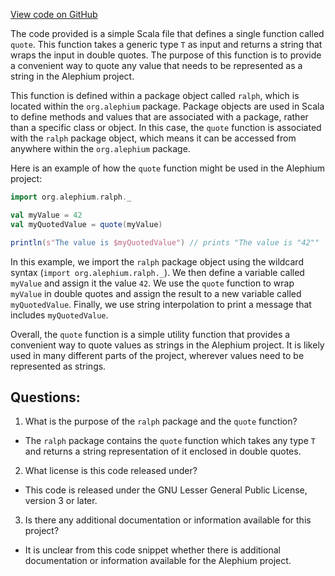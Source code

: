 [View code on GitHub](https://github.com/alephium/alephium/ralph/src/main/scala/org/alephium/ralph/package.scala)

The code provided is a simple Scala file that defines a single function called `quote`. This function takes a generic type `T` as input and returns a string that wraps the input in double quotes. The purpose of this function is to provide a convenient way to quote any value that needs to be represented as a string in the Alephium project.

This function is defined within a package object called `ralph`, which is located within the `org.alephium` package. Package objects are used in Scala to define methods and values that are associated with a package, rather than a specific class or object. In this case, the `quote` function is associated with the `ralph` package object, which means it can be accessed from anywhere within the `org.alephium` package.

Here is an example of how the `quote` function might be used in the Alephium project:

```scala
import org.alephium.ralph._

val myValue = 42
val myQuotedValue = quote(myValue)

println(s"The value is $myQuotedValue") // prints "The value is "42""
```

In this example, we import the `ralph` package object using the wildcard syntax (`import org.alephium.ralph._`). We then define a variable called `myValue` and assign it the value `42`. We use the `quote` function to wrap `myValue` in double quotes and assign the result to a new variable called `myQuotedValue`. Finally, we use string interpolation to print a message that includes `myQuotedValue`.

Overall, the `quote` function is a simple utility function that provides a convenient way to quote values as strings in the Alephium project. It is likely used in many different parts of the project, wherever values need to be represented as strings.
## Questions: 
 1. What is the purpose of the `ralph` package and the `quote` function?
- The `ralph` package contains the `quote` function which takes any type `T` and returns a string representation of it enclosed in double quotes.
2. What license is this code released under?
- This code is released under the GNU Lesser General Public License, version 3 or later.
3. Is there any additional documentation or information available for this project?
- It is unclear from this code snippet whether there is additional documentation or information available for the Alephium project.